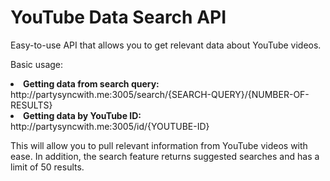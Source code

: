 # YouTube Data Search API
Easy-to-use API that allows you to get relevant data about YouTube videos.

Basic usage:
<li><b>Getting data from search query:</b> http://partysyncwith.me:3005/search/{SEARCH-QUERY}/{NUMBER-OF-RESULTS}</li>
<li><b>Getting data by YouTube ID:</b> http://partysyncwith.me:3005/id/{YOUTUBE-ID}</li>

This will allow you to pull relevant information from YouTube videos with ease. In addition, the search feature returns suggested searches and has a limit of 50 results.
